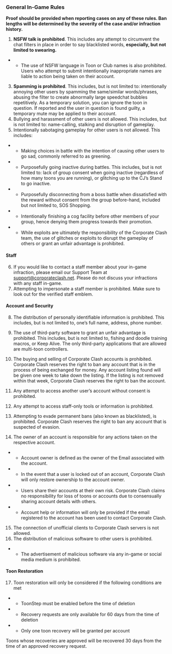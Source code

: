 ### General In-Game Rules
**Proof should be provided when reporting cases on any of these rules. Ban lengths will be determined by the severity of the case and/or infraction history.**

1. **NSFW talk is prohibited**. This includes any attempt to circumvent the chat filters in place in order to say blacklisted words, **especially, but not limited to swearing.**
 * * The use of NSFW language in Toon or Club names is also prohibited. Users who attempt to submit intentionally inappropriate names are liable to action being taken on their account.
3. **Spamming is prohibited**. This includes, but is not limited to: intentionally annoying other users by spamming the same/similar words/phrases, abusing the filter to create abnormally large speedchat bubbles repetitively. As a temporary solution, you can ignore the toon in question. If reported and the user in question is found guilty, a temporary mute may be applied to their account.
4. Bullying and harassment of other users is not allowed. This includes, but is not limited to: name-calling, stalking and disruption of gameplay. 
5. Intentionally sabotaging gameplay for other users is not allowed. This includes:
 * * Making choices in battle with the intention of causing other users to go sad, commonly referred to as greening.
 * * Purposefully going inactive during battles. This includes, but is not limited to: lack of group consent when going inactive (regardless of how many toons you are running), or glitching up to the CJ’s Stand to go inactive.
 * * Purposefully disconnecting from a boss battle when dissatisfied with the reward without consent from the group before-hand, included but not limited to, SOS Shopping.
 * * Intentionally finishing a cog facility before other members of your group, hence denying them progress towards their promotion.
 * * While exploits are ultimately the responsibility of the Corporate Clash team, the use of glitches or exploits to disrupt the gameplay of others or grant an unfair advantage is prohibited.

#### Staff

6. If you would like to contact a staff member about your in-game infraction, please email our Support Team at support@corporateclash.net. Please do not discuss your infractions with any staff in-game.
7. Attempting to impersonate a staff member is prohibited. Make sure to look out for the verified staff emblem.

#### Account and Security

8. The distribution of personally identifiable information is prohibited. This includes, but is not limited to, one’s full name, address, phone number.

9. The use of third-party software to grant an unfair advantage is prohibited. This includes, but is not limited to, fishing and doodle training macros, or Keep Alive. The only third-party applications that are allowed are multi-toon controllers.

10. The buying and selling of Corporate Clash accounts is prohibited. Corporate Clash reserves the right to ban any account that is in the process of being exchanged for money. Any account listing found will be given one week to take down the listing. If the listing is not removed within that week, Corporate Clash reserves the right to ban the account.

11. Any attempt to access another user’s account without consent is prohibited.

12. Any attempt to access staff-only tools or information is prohibited.

13. Attempting to evade permanent bans (also known as blacklisted), is prohibited. Corporate Clash reserves the right to ban any account that is suspected of evasion.

14. The owner of an account is responsible for any actions taken on the respective account.
 * * Account owner is defined as the owner of the Email associated with the account.
 * * In the event that a user is locked out of an account, Corporate Clash will only restore ownership to the account owner.
 * * Users share their accounts at their own risk. Corporate Clash claims no responsibility for loss of toons or accounts due to consensually sharing account details with others.
 * * Account help or information will only be provided if the email registered to the account has been used to contact Corporate Clash.
15. The connection of unofficial clients to Corporate Clash servers is not allowed.
16. The distribution of malicious software to other users is prohibited.
 * * The advertisement of malicious software via any in-game or social media medium is prohibited.

#### Toon Restoration

17. Toon restoration will only be considered if the following conditions are met
 * * ToonStep must be enabled before the time of deletion
 * * Recovery requests are only available for 60 days from the time of deletion
 * * Only one toon recovery will be granted per account

Toons whose recoveries are approved will be recovered 30 days from the time of an approved recovery request.
